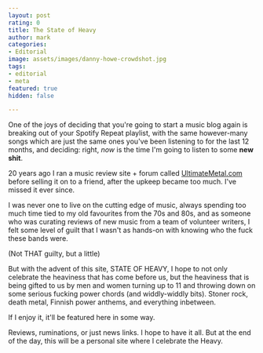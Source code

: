 ```yaml
---
layout: post
rating: 0
title: The State of Heavy
author: mark
categories:
- Editorial
image: assets/images/danny-howe-crowdshot.jpg
tags:
- editorial
- meta
featured: true
hidden: false

---
```

One of the joys of deciding that you're going to start a music blog again is breaking out of your Spotify Repeat playlist, with the same however-many songs which are just the same ones you've been listening to for the last 12 months, and deciding: right, _now_ is the time I'm going to listen to some **new shit**.

20 years ago I ran a music review site + forum called [UltimateMetal.com](https://www.ultimatemetal.com) before selling it on to a friend, after the upkeep became too much. I've missed it ever since.

I was never one to live on the cutting edge of music, always spending too much time tied to my old favourites from the 70s and 80s, and as someone who was curating reviews of new music from a team of volunteer writers, I felt some level of guilt that I wasn't as hands-on with knowing who the fuck these bands were.

(Not THAT guilty, but a little)

But with the advent of this site, STATE OF HEAVY, I hope to not only celebrate the heaviness that has come before us, but the heaviness that is being gifted to us by men and women turning up to 11 and throwing down on some serious fucking power chords (and widdly-widdly bits). Stoner rock, death metal, Finnish power anthems, and everything inbetween.

If I enjoy it, it'll be featured here in some way.

Reviews, ruminations, or just news links. I hope to have it all. But at the end of the day, this will be a personal site where I celebrate the Heavy.